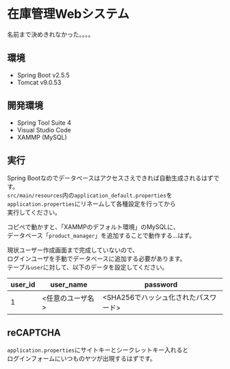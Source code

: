 # 在庫管理Webシステム

名前まで決めきれなかった。。。。  

## 環境

- Spring Boot v2.5.5
- Tomcat v9.0.53

## 開発環境

- Spring Tool Suite 4
- Visual Studio Code
- XAMMP (MySQL)

## 実行

Spring Bootなのでデータベースはアクセスさえできれば自動生成されるはずです。  
`src/main/resources`内の`application_default.properties`を  
`application.properties`にリネームして各種設定を行ってから  
実行してください。  

コピペで動かすと、「XAMMPのデフォルト環境」のMySQLに、  
データベース「`product_manager`」を追加することで動作する...はず。

現状ユーザー作成画面まで完成していないので、  
ログインユーザを手動でデータベースに追加する必要があります。  
テーブル`user`に対して、以下のデータを設定してください。

| user_id | user_name | password |
| ---- | ---- | ---- |
| 1 | <任意のユーザ名> | <SHA256でハッシュ化されたパスワード> |

## reCAPTCHA

`application.properties`にサイトキーとシークレットキー入れると  
ログインフォームにいつものヤツが出現するはずです。

